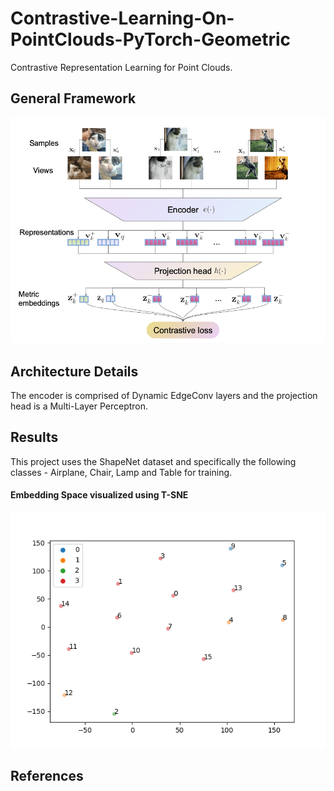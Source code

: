 # Contrastive-Learning-On-PointClouds-PyTorch-Geometric
Contrastive Representation Learning for Point Clouds.

## General Framework

![](images/contrastive_learning_framework.png)

## Architecture Details

The encoder is comprised of Dynamic EdgeConv layers and the projection head is a Multi-Layer Perceptron.

## Results

This project uses the ShapeNet dataset and specifically the following classes - Airplane, Chair, Lamp and Table for training. 

#### Embedding Space visualized using T-SNE
![](images/tsne_viz.png)

## References

